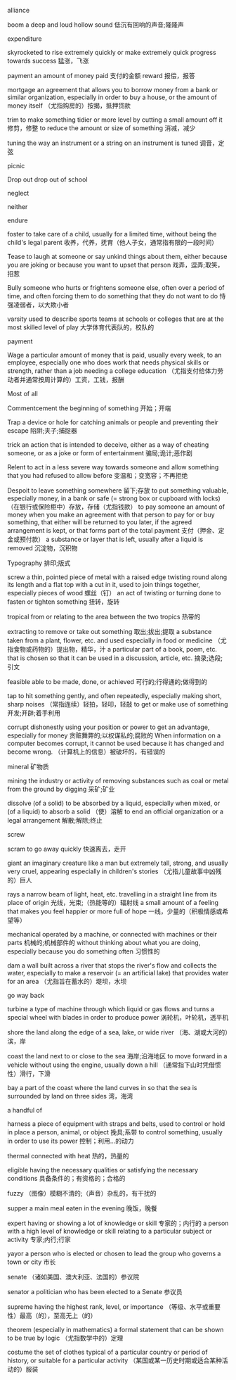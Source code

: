 alliance


boom
a deep and loud hollow sound
低沉有回响的声音;隆隆声

expenditure

skyrocketed
to rise extremely quickly or make extremely quick progress towards success
猛涨，飞涨

payment
an amount of money paid
支付的金额
reward
报偿，报答

mortgage
an agreement that allows you to borrow money from a bank or similar organization, especially in order to buy a house, or the amount of money itself
（尤指购房的）按揭，抵押贷款

trim
to make something tidier or more level by cutting a small amount off it
修剪，修整
to reduce the amount or size of something
消减，减少

tuning
the way an instrument or a string on an instrument is tuned
调音，定弦

picnic

Drop out
drop out of school

neglect

neither

endure

foster
to take care of a child, usually for a limited time, without being the child's legal parent
收养，代养，抚育（他人子女，通常指有限的一段时间）

Tease
to laugh at someone or say unkind things about them, either because you are joking or because you want to upset that person
戏弄，逗弄;取笑，招惹

Bully
someone who hurts or frightens someone else, often over a period of time, and often forcing them to do something that they do not want to do
恃强凌弱者，以大欺小者

varsity
used to describe sports teams at schools or colleges that are at the most skilled level of play
大学体育代表队的，校队的

payment

Wage
a particular amount of money that is paid, usually every week, to an employee, especially one who does work that needs physical skills or strength, rather than a job needing a college education
（尤指支付给体力劳动者并通常按周计算的）工资，工钱，报酬

Most of all

Commentcement
the beginning of something
开始；开端


Trap
a device or hole for catching animals or people and preventing their escape
陷阱;夹子;捕捉器

trick
an action that is intended to deceive, either as a way of cheating someone, or as a joke or form of entertainment
骗局;诡计;恶作剧

Relent
to act in a less severe way towards someone and allow something that you had refused to allow before
变温和；变宽容；不再拒绝

Despoit
to leave something somewhere
留下;存放
to put something valuable, especially money, in a bank or safe (= strong box or cupboard with locks)
（在银行或保险柜中）存放，存储（尤指钱款）
to pay someone an amount of money when you make an agreement with that person to pay for or buy something, that either will be returned to you later, if the agreed arrangement is kept, or that forms part of the total payment
支付（押金、定金或预付款）
a substance or layer that is left, usually after a liquid is removed
沉淀物，沉积物

Typography
排印;版式

screw
a thin, pointed piece of metal with a raised edge twisting round along its length and a flat top with a cut in it, used to join things together, especially pieces of wood
螺丝（钉）
an act of twisting or turning done to fasten or tighten something
扭转，旋转

tropical
from or relating to the area between the two tropics
热带的

extracting
to remove or take out something
取出;拔出;提取
a substance taken from a plant, flower, etc. and used especially in food or medicine
（尤指食物或药物的）提出物，精华，汁
a particular part of a book, poem, etc. that is chosen so that it can be used in a discussion, article, etc.
摘录;选段;引文

feasible
able to be made, done, or achieved
可行的;行得通的;做得到的


tap
to hit something gently, and often repeatedly, especially making short, sharp noises
（常指连续）轻拍，轻叩，轻敲
to get or make use of something
开发;开辟;着手利用

corrupt
dishonestly using your position or power to get an advantage, especially for money
贪赃舞弊的;以权谋私的;腐败的
When information on a computer becomes corrupt, it cannot be used because it has changed and become wrong.
（计算机上的信息）被破坏的，有错误的

mineral
矿物质

mining
the industry or activity of removing substances such as coal or metal from the ground by digging
采矿;矿业


dissolve
(of a solid) to be absorbed by a liquid, especially when mixed, or (of a liquid) to absorb a solid
（使）溶解
to end an official organization or a legal arrangement
解散;解除;终止

screw

scram
to go away quickly
快速离去，走开

giant
an imaginary creature like a man but extremely tall, strong, and usually very cruel, appearing especially in children's stories
（尤指儿童故事中凶残的）巨人

rays
a narrow beam of light, heat, etc. travelling in a straight line from its place of origin
光线，光束;（热能等的）辐射线
a small amount of a feeling that makes you feel happier or more full of hope
一线，少量的（积极情感或希望等）

mechanical
operated by a machine, or connected with machines or their parts
机械的;机械部件的
without thinking about what you are doing, especially because you do something often
习惯性的

dam
a wall built across a river that stops the river's flow and collects the water, especially to make a reservoir (= an artificial lake) that provides water for an area
（尤指旨在蓄水的）堤坝，水坝

go way back

turbine
a type of machine through which liquid or gas flows and turns a special wheel with blades in order to produce power
涡轮机，叶轮机，透平机

shore
the land along the edge of a sea, lake, or wide river
（海、湖或大河的）滨，岸

coast
the land next to or close to the sea
海岸;沿海地区
to move forward in a vehicle without using the engine, usually down a hill
（通常指下山时凭借惯性）滑行，下滑

bay
a part of the coast where the land curves in so that the sea is surrounded by land on three sides
湾，海湾

a handful of 

harness
a piece of equipment with straps and belts, used to control or hold in place a person, animal, or object
挽具;系带
to control something, usually in order to use its power
控制；利用…的动力

thermal
connected with heat
热的，热量的

eligible
having the necessary qualities or satisfying the necessary conditions
具备条件的；有资格的；合格的


fuzzy
（图像）模糊不清的;（声音）杂乱的，有干扰的

supper
a main meal eaten in the evening
晚饭，晚餐

expert
having or showing a lot of knowledge or skill
专家的；内行的
a person with a high level of knowledge or skill relating to a particular subject or activity
专家;内行;行家

yayor
a person who is elected or chosen to lead the group who governs a town or city
市长

senate
（诸如美国、澳大利亚、法国的）参议院

senator
a politician who has been elected to a Senate
参议员

supreme
having the highest rank, level, or importance
（等级、水平或重要性）最高（的），至高无上（的）

theorem
(especially in mathematics) a formal statement that can be shown to be true by logic
（尤指数学中的）定理

costume
the set of clothes typical of a particular country or period of history, or suitable for a particular activity
（某国或某一历史时期或适合某种活动的）服装
